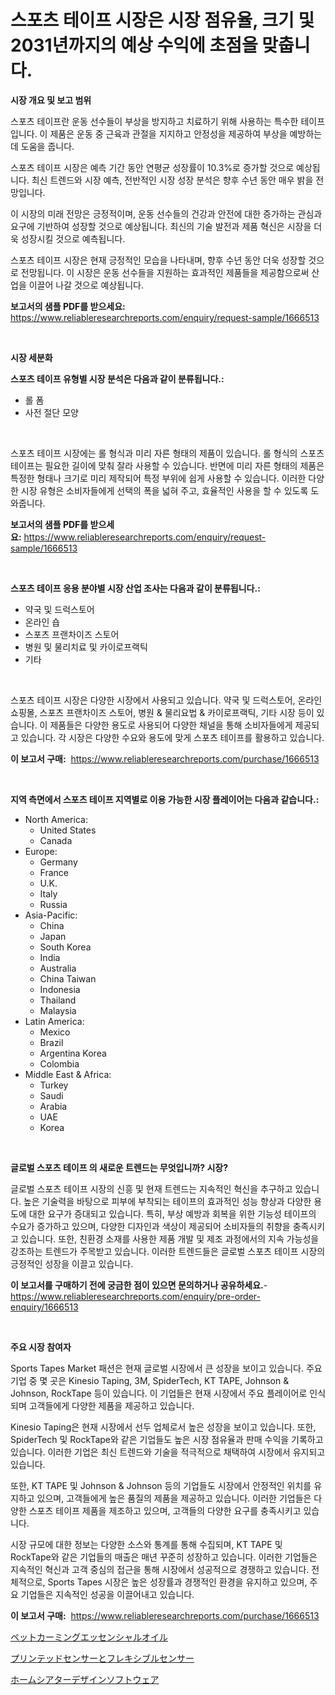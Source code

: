 <p><h1>스포츠 테이프 시장은 시장 점유율, 크기 및 2031년까지의 예상 수익에 초점을 맞춥니다.</h1></p><p><strong>시장 개요 및 보고 범위</strong></p>
<p><p>스포츠 테이프란 운동 선수들이 부상을 방지하고 치료하기 위해 사용하는 특수한 테이프입니다. 이 제품은 운동 중 근육과 관절을 지지하고 안정성을 제공하여 부상을 예방하는 데 도움을 줍니다.</p><p>스포츠 테이프 시장은 예측 기간 동안 연평균 성장률이 10.3%로 증가할 것으로 예상됩니다. 최신 트렌드와 시장 예측, 전반적인 시장 성장 분석은 향후 수년 동안 매우 밝을 전망입니다.</p><p>이 시장의 미래 전망은 긍정적이며, 운동 선수들의 건강과 안전에 대한 증가하는 관심과 요구에 기반하여 성장할 것으로 예상됩니다. 최신의 기술 발전과 제품 혁신은 시장을 더욱 성장시킬 것으로 예측됩니다.</p><p>스포츠 테이프 시장은 현재 긍정적인 모습을 나타내며, 향후 수년 동안 더욱 성장할 것으로 전망됩니다. 이 시장은 운동 선수들을 지원하는 효과적인 제품들을 제공함으로써 산업을 이끌어 나갈 것으로 예상됩니다.</p></p>
<p><strong>보고서의 샘플 PDF를 받으세요:</strong> <a href="https://www.reliableresearchreports.com/enquiry/request-sample/1666513">https://www.reliableresearchreports.com/enquiry/request-sample/1666513</a></p>
<p>&nbsp;</p>
<p><strong>시장 세분화</strong></p>
<p><strong>스포츠 테이프 유형별 시장 분석은 다음과 같이 분류됩니다.:</strong></p>
<p><ul><li>롤 폼</li><li>사전 절단 모양</li></ul></p>
<p>&nbsp;</p>
<p><p>스포츠 테이프 시장에는 롤 형식과 미리 자른 형태의 제품이 있습니다. 롤 형식의 스포츠 테이프는 필요한 길이에 맞춰 잘라 사용할 수 있습니다. 반면에 미리 자른 형태의 제품은 특정한 형태나 크기로 미리 제작되어 특정 부위에 쉽게 사용할 수 있습니다. 이러한 다양한 시장 유형은 소비자들에게 선택의 폭을 넓혀 주고, 효율적인 사용을 할 수 있도록 도와줍니다.</p></p>
<p><strong>보고서의 샘플 PDF를 받으세요:</strong>&nbsp;<a href="https://www.reliableresearchreports.com/enquiry/request-sample/1666513">https://www.reliableresearchreports.com/enquiry/request-sample/1666513</a></p>
<p>&nbsp;</p>
<p><strong> 스포츠 테이프 응용 분야별 시장 산업 조사는 다음과 같이 분류됩니다.:</strong></p>
<p><ul><li>약국 및 드럭스토어</li><li>온라인 숍</li><li>스포츠 프랜차이즈 스토어</li><li>병원 및 물리치료 및 카이로프랙틱</li><li>기타</li></ul></p>
<p>&nbsp;</p>
<p><p>스포츠 테이프 시장은 다양한 시장에서 사용되고 있습니다. 약국 및 드럭스토어, 온라인 쇼핑몰, 스포츠 프랜차이즈 스토어, 병원 & 물리요법 & 카이로프랙틱, 기타 시장 등이 있습니다. 이 제품들은 다양한 용도로 사용되어 다양한 채널을 통해 소비자들에게 제공되고 있습니다. 각 시장은 다양한 수요와 용도에 맞게 스포츠 테이프를 활용하고 있습니다.</p></p>
<p><strong>이 보고서 구매:</strong>&nbsp; <a href="https://www.reliableresearchreports.com/purchase/1666513">https://www.reliableresearchreports.com/purchase/1666513</a></p>
<p>&nbsp;</p>
<p><strong>지역 측면에서 스포츠 테이프 지역별로 이용 가능한 시장 플레이어는 다음과 같습니다.:</strong></p>
<p><ul>
    <li>
        North America:
        <ul>
            <li>United States</li>
            <li>Canada</li>
        </ul>
    </li>
    <li>
        Europe:
        <ul>
            <li>Germany</li>
            <li>France</li>
            <li>U.K.</li>
            <li>Italy</li>
            <li>Russia</li>
        </ul>
    </li>
    <li>
        Asia-Pacific:
        <ul>
            <li>China</li>
            <li>Japan</li>
            <li>South Korea</li>
            <li>India</li>
            <li>Australia</li>
            <li>China Taiwan</li>
            <li>Indonesia</li>
            <li>Thailand</li>
            <li>Malaysia</li>
        </ul>
    </li>
    <li>
        Latin America:
        <ul>
            <li>Mexico</li>
            <li>Brazil</li>
            <li>Argentina Korea</li>
            <li>Colombia</li>
        </ul>
    </li>
    <li>
        Middle East & Africa:
        <ul>
            <li>Turkey</li>
            <li>Saudi</li>
            <li>Arabia</li>
            <li>UAE</li>
            <li>Korea</li>
        </ul>
    </li>
    </ul></p>
<p>&nbsp;</p>
<p><strong>글로벌 스포츠 테이프 의 새로운 트렌드는 무엇입니까? 시장?</strong></p>
<p><p>글로벌 스포츠 테이프 시장의 신흥 및 현재 트렌드는 지속적인 혁신을 추구하고 있습니다. 높은 기술력을 바탕으로 피부에 부착되는 테이프의 효과적인 성능 향상과 다양한 용도에 대한 요구가 증대되고 있습니다. 특히, 부상 예방과 회복을 위한 기능성 테이프의 수요가 증가하고 있으며, 다양한 디자인과 색상이 제공되어 소비자들의 취향을 충족시키고 있습니다. 또한, 친환경 소재를 사용한 제품 개발 및 제조 과정에서의 지속 가능성을 강조하는 트렌드가 주목받고 있습니다. 이러한 트렌드들은 글로벌 스포츠 테이프 시장의 긍정적인 성장을 이끌고 있습니다.</p></p>
<p><strong>이 보고서를 구매하기 전에 궁금한 점이 있으면 문의하거나 공유하세요.</strong>- <a href="https://www.reliableresearchreports.com/enquiry/pre-order-enquiry/1666513">https://www.reliableresearchreports.com/enquiry/pre-order-enquiry/1666513</a></p>
<p>&nbsp;</p>
<p><strong>주요 시장 참여자</strong></p>
<p><p>Sports Tapes Market 패션은 현재 글로벌 시장에서 큰 성장을 보이고 있습니다. 주요 기업 중 몇 곳은 Kinesio Taping, 3M, SpiderTech, KT TAPE, Johnson & Johnson, RockTape 등이 있습니다. 이 기업들은 현재 시장에서 주요 플레이어로 인식되며 고객들에게 다양한 제품을 제공하고 있습니다.</p><p>Kinesio Taping은 현재 시장에서 선두 업체로서 높은 성장을 보이고 있습니다. 또한, SpiderTech 및 RockTape와 같은 기업들도 높은 시장 점유율과 판매 수익을 기록하고 있습니다. 이러한 기업은 최신 트렌드와 기술을 적극적으로 채택하여 시장에서 유지되고 있습니다.</p><p>또한, KT TAPE 및 Johnson & Johnson 등의 기업들도 시장에서 안정적인 위치를 유지하고 있으며, 고객들에게 높은 품질의 제품을 제공하고 있습니다. 이러한 기업들은 다양한 스포츠 테이프 제품을 제조하고 있으며, 고객들의 다양한 요구를 충족시키고 있습니다.</p><p>시장 규모에 대한 정보는 다양한 소스와 통계를 통해 수집되며, KT TAPE 및 RockTape와 같은 기업들의 매출은 매년 꾸준히 성장하고 있습니다. 이러한 기업들은 지속적인 혁신과 고객 중심의 접근을 통해 시장에서 성공적으로 경쟁하고 있습니다. 전체적으로, Sports Tapes 시장은 높은 성장률과 경쟁적인 환경을 유지하고 있으며, 주요 기업들은 지속적인 성공을 이끌어내고 있습니다.</p></p>
<p><strong>이 보고서 구매:</strong>&nbsp;&nbsp;<a href="https://www.reliableresearchreports.com/purchase/1666513">https://www.reliableresearchreports.com/purchase/1666513</a></p>
<p><p><a href="https://github.com/Sophiaard2003/Market-Research-Report-List-1/blob/main/458099015130.md">ペットカーミングエッセンシャルオイル</a></p><p><a href="https://medium.com/@jordanilliamson678678/%E3%83%97%E3%83%AA%E3%83%B3%E3%83%88%E3%81%8A%E3%82%88%E3%81%B3%E3%83%95%E3%83%AC%E3%82%AD%E3%82%B7%E3%83%96%E3%83%AB%E3%82%BB%E3%83%B3%E3%82%B5%E3%83%BC%E3%81%AE%E5%B8%82%E5%A0%B4%E8%AA%BF%E6%9F%BB%E3%83%AC%E3%83%9D%E3%83%BC%E3%83%88-%E3%81%9D%E3%81%AE%E6%AD%B4%E5%8F%B2%E3%81%8A%E3%82%88%E3%81%B32031%E5%B9%B4%E3%81%BE%E3%81%A7%E3%81%AE%E4%BA%88%E6%B8%AC-be0541a30c1d">プリンテッドセンサーとフレキシブルセンサー</a></p><p><a href="https://medium.com/@eleanorardy655/%E3%83%9B%E3%83%BC%E3%83%A0%E3%82%B7%E3%82%A2%E3%82%BF%E3%83%BC%E3%83%87%E3%82%B6%E3%82%A4%E3%83%B3%E3%82%BD%E3%83%95%E3%83%88%E3%82%A6%E3%82%A7%E3%82%A2%E5%B8%82%E5%A0%B4%E3%81%AE%E3%83%A1%E3%83%88%E3%83%AA%E3%82%AF%E3%82%B9%E3%82%92%E8%A7%A3%E8%AA%AD%E3%81%99%E3%82%8B-%E5%B8%82%E5%A0%B4%E3%82%B7%E3%82%A7%E3%82%A2-%E3%83%88%E3%83%AC%E3%83%B3%E3%83%89-%E6%88%90%E9%95%B7%E3%83%91%E3%82%BF%E3%83%BC%E3%83%B3-ed5a0ee4f0f2">ホームシアターデザインソフトウェア</a></p></p>
